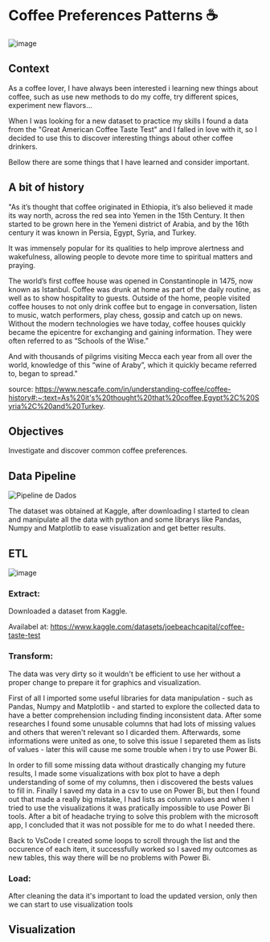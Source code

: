 # Coffee Preferences Patterns ☕


![image](https://github.com/OliviaHelena10/pesquisa_caf-/assets/163002226/8c6f4436-cffc-4fb7-b770-1df0cfa90d0a)


## Context
As a coffee lover, I have always been interested i learning new things about coffee, such as use new methods to do my coffe, try different spices, experiment new flavors...

When I was looking for a new dataset to practice my skills I found a data from the "Great American Coffee Taste Test" and I falled in love with it, so I decided to use this to discover 
interesting things about other coffee drinkers. 

Bellow there are some things that I have learned and consider important.


## A bit of history
"As it’s thought that coffee originated in Ethiopia, it’s also believed it made its way north, across the red sea into Yemen in the 15th Century. It then started to be grown here in the 
Yemeni district of Arabia, and by the 16th century it was known in Persia, Egypt, Syria, and Turkey.

It was immensely popular for its qualities to help improve alertness and wakefulness, allowing people to devote more time to spiritual matters and praying.

The world’s first coffee house was opened in Constantinople in 1475, now known as Istanbul. Coffee was drunk at home as part of the daily routine, as well as to show hospitality to guests. 
Outside of the home, people visited coffee houses to not only drink coffee but to engage in conversation, listen to music, watch performers, play chess, gossip and catch up on news. Without 
the modern technologies we have today, coffee houses quickly became the epicentre for exchanging and gaining information. They were often referred to as “Schools of the Wise.”

And with thousands of pilgrims visiting Mecca each year from all over the world, knowledge of this “wine of Araby”, which it quickly became referred to, began to spread."


source: https://www.nescafe.com/in/understanding-coffee/coffee-history#:~:text=As%20it's%20thought%20that%20coffee,Egypt%2C%20Syria%2C%20and%20Turkey.


## Objectives
Investigate and discover common coffee preferences.


## Data Pipeline

![Pipeline de Dados](https://github.com/OliviaHelena10/pesquisa_caf-/assets/163002226/a2cf38aa-9442-4102-a4ca-cb803d30fac0)

The dataset was obtained at Kaggle, after downloading I started to clean and manipulate all the data with python and some librarys like Pandas, Numpy and Matplotlib to ease visualization and get better results.

## ETL 
![image](https://github.com/OliviaHelena10/pesquisa_caf-/assets/163002226/5a6a5be3-ba29-4fd4-97ec-7486458de98b)


###  Extract:

Downloaded a dataset from Kaggle.

Availabel at: https://www.kaggle.com/datasets/joebeachcapital/coffee-taste-test


###  Transform:
   
The data was very dirty so it wouldn't be efficient to use her without a proper change to prepare it for graphics and visualization.

First of all I imported some useful libraries for data manipulation - such as Pandas, Numpy and Matplotlib - and started to explore 
the collected data to have a better comprehension including finding inconsistent data. After some researches I found some unusable columns
that had lots of missing values and others that weren't relevant so I dicarded them. Afterwards, some informations were united as one, to solve 
this issue I separeted them as lists of values - later this will cause me some trouble when i try to use Power Bi.

In order to fill some missing data without drastically changing my future results, I made some visualizations with box plot to have a deph 
understanding of some of my columns, then i discovered the bests values to fill in. Finally I saved my data in a csv to use on Power Bi,
but then I found out that made a really big mistake, I had lists as column values and when I tried to use the visualizations it was pratically
impossible to use Power Bi tools. After a bit of headache trying to solve this problem with the microsoft app, I concluded that it was not possible
for me to do what I needed there. 

Back to VsCode I created some loops to scroll through the list and the occurence of each item, it successfully worked so I saved my outcomes as 
new tables, this way there will be no problems with Power Bi.



###  Load:

After cleaning the data it's important to load the updated version, only then we can start to use visualization tools


## Visualization
